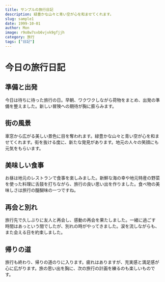 ```yaml
---
title: サンプルの旅行日記
description: 緑豊かな山々と青い空が心を和ませてくれます。
slug: sample1
date: 1999-10-01
author: Mon
image: r9o8w7svb6vjvk9gfjjh
category: 旅行
tags: ["日記"]
---
```


# 今日の旅行日記

## 準備と出発

今日は待ちに待った旅行の日。早朝、ワクワクしながら荷物をまとめ、出発の準備を整えました。新しい冒険への期待が胸に膨らみます。

## 街の風景

車窓から広がる美しい景色に目を奪われます。緑豊かな山々と青い空が心を和ませてくれます。街を抜ける度に、新たな発見があります。地元の人々の笑顔にも元気をもらいます。

## 美味しい食事

お昼は地元のレストランで食事を楽しみました。新鮮な海の幸や地元特産の野菜を使った料理に舌鼓を打ちながら、旅行の良い思い出を作りました。食べ物の美味しさは旅行の醍醐味の一つですね。

## 再会と別れ

旅行先で久しぶりに友人と再会し、感動の再会を果たしました。一緒に過ごす時間はあっという間でしたが、別れの時がやってきました。涙を流しながらも、また会える日を約束しました。

## 帰りの道

旅行も終わり、帰りの道のりに入ります。疲れはありますが、充実感と満足感が心に広がります。旅の思い出を胸に、次の旅行の計画を練るのも楽しいものです。
